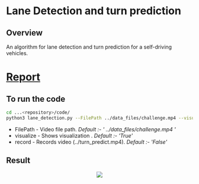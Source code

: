 # Lane Detection and turn prediction
## Overview
An algorithm for lane detection and turn prediction for a self-driving
vehicles.


# [Report](report.pdf)

## To run the code    
```bash
cd ...<repository>/code/
python3 lane_detection.py --FilePath ../data_files/challenge.mp4 --visualize True --record False
```
- FilePath -  Video file path. *Default :- ' ../data_files/challenge.mp4 '*
- visualize - Shows visualization . *Default :- 'True'*
- record - Records video (../turn_predict.mp4). *Default :- 'False'*

## Result
<p align="center">
<img src="./results/turn_predict.gif"/>
</p>



